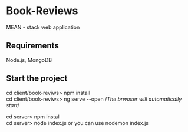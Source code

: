 # Book-Reviews
MEAN - stack web application 

## Requirements 
Node.js, MongoDB 

## Start the project 
cd client/book-reviws> npm install   
cd client/book-reviws> ng serve --open /*The brwoser will automatically start*/   

cd server> npm install   
cd server> node index.js or you can use nodemon index.js  
